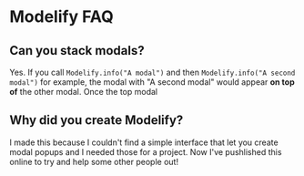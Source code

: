 # Modelify FAQ

## Can you stack modals?
Yes. If you call `Modelify.info("A modal")` and then `Modelify.info("A second modal")` for example, the modal with "A second modal" would appear **on top of** the other modal.
Once the top modal

## Why did you create Modelify?
I made this because I couldn't find a simple interface that let you create modal popups and I needed those for a project.
Now I've pushlished this online to try and help some other people out!